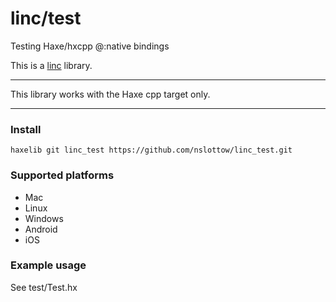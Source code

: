# linc/test
Testing Haxe/hxcpp @:native bindings

This is a [linc](http://snowkit.github.io/linc/) library.

---

This library works with the Haxe cpp target only.

---

### Install

`haxelib git linc_test https://github.com/nslottow/linc_test.git`

### Supported platforms

- Mac
- Linux
- Windows
- Android
- iOS


### Example usage

See test/Test.hx
